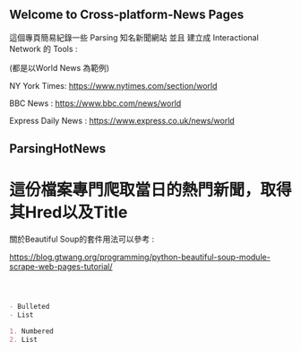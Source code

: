 ## Welcome to Cross-platform-News Pages 

<!--
You can use the [editor on GitHub](https://github.com/NicoChen1204/Cross-platform-News/edit/master/index.md) to maintain and preview the content for your website in Markdown files.-->
<!--
Whenever you commit to this repository, GitHub Pages will run [Jekyll](https://jekyllrb.com/) to rebuild the pages in your site, from the content in your Markdown files.
-->

這個專頁簡易紀錄一些 Parsing 知名新聞網站 並且 建立成 Interactional Network 的 Tools :

(都是以World News 為範例)

NY York Times: https://www.nytimes.com/section/world

BBC News : https://www.bbc.com/news/world

Express Daily News : https://www.express.co.uk/news/world

## ParsingHotNews

# 這份檔案專門爬取當日的熱門新聞，取得其Hred以及Title

關於Beautiful Soup的套件用法可以參考 :

https://blog.gtwang.org/programming/python-beautiful-soup-module-scrape-web-pages-tutorial/

```markdown



- Bulleted
- List

1. Numbered
2. List
```
<!--
**Bold** and _Italic_ and `Code` text

[Link](url) and ![Image](src)
```-->
<!--
For more details see [GitHub Flavored Markdown](https://guides.github.com/features/mastering-markdown/).
-->
<!--### Jekyll Themes

Your Pages site will use the layout and styles from the Jekyll theme you have selected in your [repository settings](https://github.com/NicoChen1204/Cross-platform-News/settings). The name of this theme is saved in the Jekyll `_config.yml` configuration file.

### Support or Contact

Having trouble with Pages? Check out our [documentation](https://help.github.com/categories/github-pages-basics/) or [contact support](https://github.com/contact) and we’ll help you sort it out.
-->

